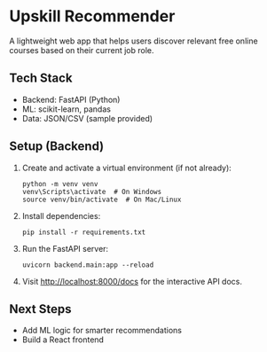 # Upskill Recommender

A lightweight web app that helps users discover relevant free online courses based on their current job role.

## Tech Stack
- Backend: FastAPI (Python)
- ML: scikit-learn, pandas
- Data: JSON/CSV (sample provided)

## Setup (Backend)
1. Create and activate a virtual environment (if not already):
   ```
   python -m venv venv
   venv\Scripts\activate  # On Windows
   source venv/bin/activate  # On Mac/Linux
   ```
2. Install dependencies:
   ```
   pip install -r requirements.txt
   ```
3. Run the FastAPI server:
   ```
   uvicorn backend.main:app --reload
   ```
4. Visit [http://localhost:8000/docs](http://localhost:8000/docs) for the interactive API docs.

## Next Steps
- Add ML logic for smarter recommendations
- Build a React frontend